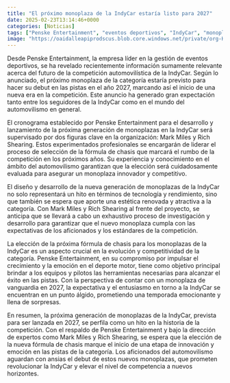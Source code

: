 ```yaml
---
title: "El próximo monoplaza de la IndyCar estaría listo para 2027"
date: 2025-02-23T13:14:46+0000
categories: [Noticias]
tags: ["Penske Entertainment", "eventos deportivos", "IndyCar", "monoplaza", "competición automovilística", "tecnología", "innovación."]
image: "https://oaidalleapiprodscus.blob.core.windows.net/private/org-HKmKxpuNw3Y88lm4EBrIPq0n/user-ZwiCXOggLL8ZNNKE2g7rXFmV/img-JXOKvumeza75HqxKmIir4AtJ.png?st=2025-02-23T12%3A14%3A46Z&se=2025-02-23T14%3A14%3A46Z&sp=r&sv=2024-08-04&sr=b&rscd=inline&rsct=image/png&skoid=d505667d-d6c1-4a0a-bac7-5c84a87759f8&sktid=a48cca56-e6da-484e-a814-9c849652bcb3&skt=2025-02-23T02%3A16%3A00Z&ske=2025-02-24T02%3A16%3A00Z&sks=b&skv=2024-08-04&sig=LArZsAysvk4Fu9pzz48WXFsfUdkyxgvvfTdTZCT21zc%3D"
---
```


Desde Penske Entertainment, la empresa líder en la gestión de eventos deportivos, se ha revelado recientemente información sumamente relevante acerca del futuro de la competición automovilística de la IndyCar. Según lo anunciado, el próximo monoplaza de la categoría estaría previsto para hacer su debut en las pistas en el año 2027, marcando así el inicio de una nueva era en la competición. Este anuncio ha generado gran expectación tanto entre los seguidores de la IndyCar como en el mundo del automovilismo en general.

El cronograma establecido por Penske Entertainment para el desarrollo y lanzamiento de la próxima generación de monoplazas en la IndyCar será supervisado por dos figuras clave en la organización: Mark Miles y Rich Shearing. Estos experimentados profesionales se encargarán de liderar el proceso de selección de la fórmula de chasis que marcará el rumbo de la competición en los próximos años. Su experiencia y conocimiento en el ámbito del automovilismo garantizan que la elección será cuidadosamente evaluada para asegurar un monoplaza innovador y competitivo.

El diseño y desarrollo de la nueva generación de monoplazas de la IndyCar no solo representará un hito en términos de tecnología y rendimiento, sino que también se espera que aporte una estética renovada y atractiva a la categoría. Con Mark Miles y Rich Shearing al frente del proyecto, se anticipa que se llevará a cabo un exhaustivo proceso de investigación y desarrollo para garantizar que el nuevo monoplaza cumpla con las expectativas de los aficionados y los estándares de la competición.

La elección de la próxima fórmula de chasis para los monoplazas de la IndyCar es un aspecto crucial en la evolución y competitividad de la categoría. Penske Entertainment, en su compromiso por impulsar el crecimiento y la emoción en el deporte motor, tiene como objetivo principal brindar a los equipos y pilotos las herramientas necesarias para alcanzar el éxito en las pistas. Con la perspectiva de contar con un monoplaza de vanguardia en 2027, la expectativa y el entusiasmo en torno a la IndyCar se encuentran en un punto álgido, prometiendo una temporada emocionante y llena de sorpresas.

En resumen, la próxima generación de monoplazas de la IndyCar, prevista para ser lanzada en 2027, se perfila como un hito en la historia de la competición. Con el respaldo de Penske Entertainment y bajo la dirección de expertos como Mark Miles y Rich Shearing, se espera que la elección de la nueva fórmula de chasis marque el inicio de una etapa de innovación y emoción en las pistas de la categoría. Los aficionados del automovilismo aguardan con ansias el debut de estos nuevos monoplazas, que prometen revolucionar la IndyCar y elevar el nivel de competencia a nuevos horizontes.
    